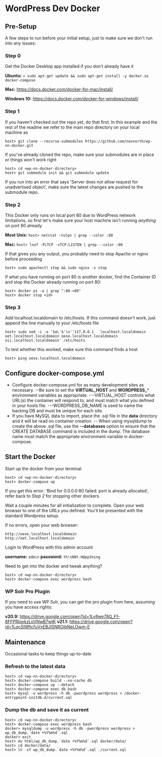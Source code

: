 # WordPress Dev Docker

## Pre-Setup

A few steps to run before your initial setup, just to make sure we don't run into any issues:

### Step 0

Get the Docker Desktop app installed if you don't already have it

**Ubuntu:** `> sudo apt-get update && sudo apt-get install -y docker.io docker-compose`

**Mac:** https://docs.docker.com/docker-for-mac/install/

**Windows 10:** https://docs.docker.com/docker-for-windows/install/

### Step 1

If you haven't checked out the repo yet, do that first. In this example and the rest of the readme we refer to the main repo directory on your local machine as <wp-nn-docker-directory>

    host> git clone --recurse-submodules https://github.com/navnorth/wp-nn-docker.git

If you've already cloned the repo, make sure your submodules are in place or things won't work right

    host> cd <wp-nn-docker-directory>
    host> git submodule init && git submodule update

If you run into an error that says 'Server does not allow request for unadvertised object', make sure the latest changes are pushed to the submodule repo.

### Step 2

This Docker only runs on local port 80 due to WordPress network limitations, so first let's make sure your host machine isn't running *anything* on port 80 already

**Most Unix:** `host> netstat -tulpn | grep --color :80`

**Mac:** `host> lsof -PiTCP -sTCP:LISTEN | grep --color :80`

If that gives you any output, you probably need to stop Apache or nginx before proceeding

    host> sudo apachectl stop && sudo nginx -s stop

If what you have running on port 80 is another docker, find the Container ID and stop the Docker already running on port 80:

    host> docker ps -a | grep ":80->80"
    host> docker stop <id>

### Step 3

Add localhost.localdomain to /etc/hosts. If this command doesn't work, just append the line manually to your /etc/hosts file

    host> sudo sed -i -e '$a\'$'\n''127.0.0.1   localhost.localdomain oet.localhost.localdomain oese.localhost.localdomain oii.localhost.localdomain' /etc/hosts

To test whether this worked, make sure this command finds a host

    host> ping oese.localhost.localdomain

## Configure docker-compose.yml

- Configure docker-compose.yml for as many development sites as necessary.
--Be sure to set the **VIRTUAL_HOST** and **WORDPRESS_*** environment variables as appropriate.
---VIRTUAL_HOST controls what URL(s) the container will respond to, and must match what you defined in your hosts file.
---WORDPRESS_DB_NAME is used to name the backing DB and must be unique for each site.
- If you have MySQL data to import, place the .sql file in the **data** directory and it will be read on container creation.
-- When using mysqldump to create the above .sql file, use the **--databases** option to ensure that the CREATE DATABASE command is included in the dump.  The database name must match the appropriate environment variable in docker-compose.

## Start the Docker

Start up the docker from your terminal

    host> cd <wp-nn-docker-directory>
    host> docker-compose up

If you get this error: 'Bind for 0.0.0.0:80 failed: port is already allocated', refer back to *Step 2* for stopping other dockers.

Wait a couple minutes for all initialization to complete.  Open your web browser to one of the URLs you defined.  You'll be presented with the standard Wordpress setup.

If no errors, open your web browser:

    http://oese.localhost.localdomain
    http://oet.localhost.localdomain

Login to WordPress with this admin account

**username:** `admin`
**password:** `th!sN0t.H@pp3ning`

Need to get into the docker and tweak anything?

    host> cd <wp-nn-docker-directory>
    host> docker-compose exec wordpress bash

### WP Solr Pro Plugin

If you need to use WP Solr, you can get the pro plugin from here, assuming you have access rights:

**v20.9:** https://drive.google.com/open?id=1Ly8we78Q_Ff-8FFPRlqxkzLoVNwB7wtK
**v21.1:** https://drive.google.com/open?id=1LqcSII8ftcfuVxEBJISNROibNeLOwm-E


## Maintenance

Occasional tasks to keep things up-to-date

### Refresh to the latest data

    host> cd <wp-nn-docker-directory>
    host> docker-compose build --no-cache db
    host> docker-compose up --detach
    host> docker-compose exec db bash
    host> mysql -u wordpress -h db -pwordpress wordpress < /docker-entrypoint-initdb.d/current.sql

### Dump the db and save it as current

    host> cd <wp-nn-docker-directory>
    host> docker-compose exec wordpress bash
    docker> mysqldump -u wordpress -h db -pwordpress wordpress > wp_db_dump.`date +%Y%m%d`.sql
    docker> exit
    host> mv html/wp_db_dump.`date +%Y%m%d`.sql docker/data/
    host> cd docker/data/
    host> ln -sf wp_db_dump.`date +%Y%m%d`.sql ./current.sql



